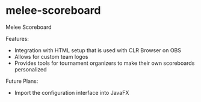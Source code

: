 # melee-scoreboard
Melee Scoreboard

Features:
- Integration with HTML setup that is used with CLR Browser on OBS
- Allows for custom team logos
- Provides tools for tournament organizers to make their own scoreboards personalized

Future Plans:
- Import the configuration interface into JavaFX
